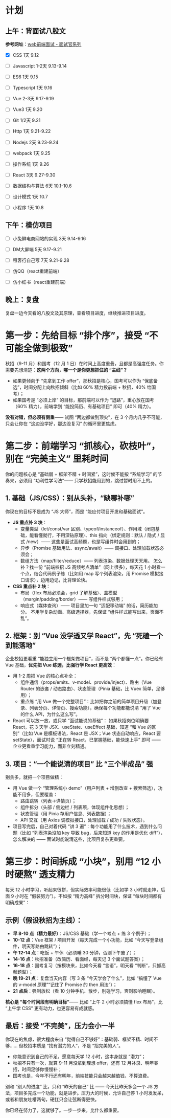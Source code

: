 # 计划

## 上午：背面试八股文

**参考网址**：[web前端面试 - 面试官系列](https://vue3js.cn/interview/)

- [x] CSS 1天   9.12
- [ ] Javascript   1-2天   9.13-9.14
- [ ] ES6 1天  9.15
- [ ] Typescript 1天  9.16
- [ ] Vue 2-3天  9.17-9.19
- [ ] Vue3 1天  9.20
- [ ] Git 1/2天 9.21
- [ ] Http 1天 9.21-9.22
- [ ] Nodejs  2天 9.23-9.24
- [ ] webpack 1天 9.25
- [ ] 操作系统 1天 9.26
- [ ] React 3天 9.27-9.30
- [ ] 数据结构与算法 6天 10.1-10.6
- [ ] 设计模式 1天 10.7
- [ ] 小程序 1天 10.8





## 下午：模仿项目

- [ ] 小兔鲜电商网站的实现 3天 9.14-9.16
- [ ] DM大屏端 5天 9.17-9.21
- [ ] 租客行自己写 7天 9.21-9.28
- [ ] 仿QQ（react重建前端）
- [ ] 仿小红书（react重建前端）





## 晚上：复盘

复盘一边今天看的八股文及其原理，查看项目进度，继续推进项目进度。

















# 第一步：先给目标 “排个序”，接受 “不可能全做到极致”

秋招（9-11 月）和国考（12 月 1 日）在时间上高度重叠，且都是高强度任务。你需要先想清楚：**这两个方向，哪一个是你更想抓住的 “主线”？**

- 如果更倾向于 “先拿到工作 offer”，那秋招是核心，国考可以作为 “保底备选”，时间分配上向秋招倾斜（比如 60% 精力投前端 + 秋招，40% 给国考）；
- 如果国考是 “必须上岸” 的目标，那前端可以作为 “退路”，重心放在国考（60% 精力），前端学到 “能投简历、有基础项目” 即可（40% 精力）。



**没有对错，但必须有侧重**—— 试图 “两边都做到顶尖”，在 3 个月内几乎不可能，只会让你在 “这边没学好，那边没复习” 的循环里更焦虑。

# 第二步：前端学习 “抓核心，砍枝叶”，别在 “完美主义” 里耗时间

你的问题核心是 “基础弱 + 框架不精 + 时间紧”，这时候不能按 “系统学习” 的节奏来，必须用 “功利性学习法”—— 只学秋招能用到的，跳过暂时用不上的。

## 1. 基础（JS/CSS）：别从头补，“缺哪补哪”

你现在的目标不是成为 “JS 大师”，而是 “能应付项目开发和基础面试”。

- **JS 重点补 3 块**：
  - 变量类型（let/const/var 区别、typeof/instanceof）、作用域（闭包基础，能看懂就行，不用深钻原理）、this 指向（绑定规则：默认 / 隐式 / 显式 /new）—— 这些是面试高频题，也是写组件时会用到的；
  - 异步（Promise 基础用法、async/await）—— 调接口、处理加载状态必须会；
  - 数组方法（map/filter/reduce）—— 列表渲染、数据处理天天用。
    怎么补？找一份 “前端校招 JS 高频考点清单”（网上很多），每天花 1 小时看一个点，结合代码例子练（比如用 map 写个列表渲染，用 Promise 模拟接口请求），边用边记，比背理论快。
- **CSS 重点补 2 块**：
  - 布局（flex 布局必须会，grid 了解基础）、盒模型（margin/padding/border）—— 写组件样式够用；
  - 响应式（媒体查询）—— 项目里加一句 “适配移动端” 的话，简历能加分。
    不用学复杂动画、高级选择器，先保证 “组件样式能写出来，页面不乱”。

## 2. 框架：别 “Vue 没学透又学 React”，先 “死磕一个到能落地”

企业校招更看重 “能独立用一个框架做项目”，而不是 “两个都懂一点”。你已经有 Vue 基础，**优先把 Vue 练透，比强行学 React 更高效**：



- 用 1-2 周把 Vue 的核心点补全：
  - 组件通信（props/emits、v-model、provide/inject）、路由（Vue Router 的嵌套 / 动态路由）、状态管理（Pinia 基础，比 Vuex 简单，足够用）；
  - 重点练 “用 Vue 做一个完整项目”：比如把你之前的简单项目升级（加登录、列表分页、详情页、搜索功能），确保每个功能都能说清 “用了 Vue 的什么 API，为什么这么写”。
- React 可以放一放，或只学 “面试能说的基础”：
  如果秋招岗位明确要 React，花 3 天学 JSX、useState、useEffect 基础，知道 “和 Vue 的区别”（比如 Vue 是模板语法，React 是 JSX；Vue 状态自动响应，React 要 setState），面试时说 “正在转 React，已掌握基础，能快速上手” 即可 —— 企业更看重学习能力，而非立刻精通。

## 3. 项目：“一个能说清的项目” 比 “三个半成品” 强

别贪多，就把一个项目做精：



- 用 Vue 做一个 “管理系统小 demo”（用户列表 + 增删改查 + 搜索筛选），功能不用多，但要覆盖：
  - 路由跳转（列表→详情页）；
  - 组件拆分（头部 / 侧边栏 / 列表项，体现组件化思想）；
  - 状态管理（用 Pinia 存用户信息、列表数据）；
  - API 交互（用 Axios 调模拟接口，处理加载 / 成功 / 失败状态）。
- 项目写完后，自己对着代码 “讲 3 遍”：每个功能用了什么技术，遇到什么问题（比如 “列表渲染没加 key 导致 bug，后来知道 key 的作用是优化 diff”），怎么解决的 —— 面试时能说清这些，比项目复杂更重要。

# 第三步：时间拆成 “小块”，别用 “12 小时硬熬” 透支精力

每天 12 小时学习，听起来很拼，但实际效率可能很低（比如学 3 小时就走神，后面 9 小时在 “假装努力”）。不如按 “精力高峰” 拆分时间块，保证 “每块时间都有明确成果”：

## 示例（假设秋招为主线）：

- **早 8-10 点（精力最好）**：JS/CSS 基础（学一个考点 + 练 3 个例子）；
- **10-12 点**：Vue 框架 / 项目开发（每天完成一个小功能，比如 “今天写登录组件，明天写路由跳转”）；
- **午 12-14 点**：吃饭 + 午休（必须睡 30 分钟，否则下午废了）；
- **14-16 点**：秋招准备（改简历、看面经，每天记 3 个面试题答案）；
- **16-18 点**：国考复习（按模块来，比如今天看 “言语”，明天看 “判断”，只抓高频题型）；
- **晚 19-21 点**：复盘当天内容（写 3 条 “今天学会了什么”，比如 “搞懂了 Vue 的 v-model 原理”“记住了 Promise 的 then 用法”）；
- **21 点后**：强制放松（看 10 分钟手机、散步，别碰学习，否则影响睡眠）。



**核心是 “每个时间段有明确目标”**—— 比如 “上午 2 小时必须搞懂 flex 布局”，比 “上午学 CSS” 更有动力，也更容易有成就感。

## 最后：接受 “不完美”，压力会小一半

你现在的焦虑，很大程度来自 “觉得自己不够好”：基础弱、框架不精、时间不够…… 但校招本质是 “找有潜力的人”，不是 “招完美的人”。



- 你能意识到自己的不足，愿意每天学 12 小时，这本身就是 “潜力”；
- 秋招不只有一次，就算 9-11 月没拿到理想 offer，还有 12 月补录、明年春招，时间足够你慢慢补；
- 国考也是，今年不行还有明年，前端技能只会越来越值钱，不算浪费。



别和 “别人的进度” 比，只和 “昨天的自己” 比 —— 今天比昨天多会一个 JS 方法，项目多完成一个功能，就是进步。压力大的时候，允许自己停 1 小时发发呆，或者和朋友吐槽两句，硬扛只会让弦断得更快。



你已经在努力了，这就够了。一步一步来，比什么都重要。